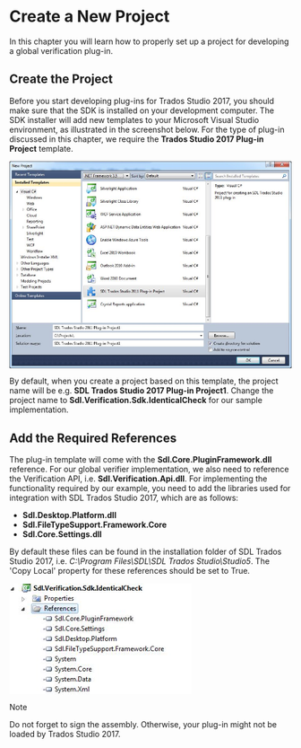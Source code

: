 Create a New Project
====

In this chapter you will learn how to properly set up a project for developing a global verification plug-in.

Create the Project
-----
Before you start developing plug-ins for Trados Studio 2017, you should make sure that the SDK is installed on your development computer. The SDK installer will add new templates to your Microsoft Visual Studio environment, as illustrated in the screenshot below. For the type of plug-in discussed in this chapter, we require the **Trados Studio 2017 Plug-in Project** template.

<img style="display:block; " src="images/PlugInTemplate.jpg"/>

By default, when you create a project based on this template, the project name will be e.g. **SDL Trados Studio 2017 Plug-in Project1**. Change the project name to **Sdl.Verification.Sdk.IdenticalCheck** for our sample implementation.

Add the Required References
-----
The plug-in template will come with the **Sdl.Core.PluginFramework.dll** reference. For our global verifier implementation, we also need to reference the Verification API, i.e. **Sdl.Verification.Api.dll**. For implementing the functionality required by our example, you need to add the libraries used for integration with SDL Trados Studio 2017, which are as follows:

* **Sdl.Desktop.Platform.dll**
* **Sdl.FileTypeSupport.Framework.Core**
* **Sdl.Core.Settings.dll**
  
By default these files can be found in the installation folder of SDL Trados Studio 2017, i.e. *C:\Program Files\SDL\SDL Trados Studio\Studio5*. The 'Copy Local' property for these references should be set to True.

<img style="display:block; " src="images/GlobalVerifierRef.jpg"/>

> [!NOTE]
> Do not forget to sign the assembly. Otherwise, your plug-in might not be loaded by Trados Studio 2017.